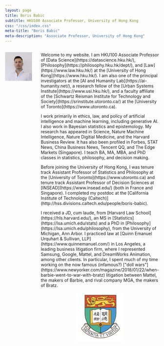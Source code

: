 ```yaml
---
layout: page
title: Boris Babic
subtitle: HKU100 Associate Professor, University of Hong Kong
css: "/css/index.css"
meta-title: "Boris Babic"
meta-description: "Associate Professor, University of Hong Kong"
---
```

<!---
<div style="text-align: center;">
  <p><img src="/img/profilephoto6.jpg" width="60%" height="auto"></p>
</div>
-->
<script src="https://platform.linkedin.com/badges/js/profile.js" async defer type="text/javascript"></script>
<div style="display: flex; justify-content: space-between; width: 100%;">
  <div style="flex: 1;">
    <p><img src="/img/profilephoto6.jpg" width="75%" height="auto"></p>
    <p> <div class="badge-base LI-profile-badge" data-locale="en_US" data-size="small" data-theme="dark" data-type="VERTICAL" data-vanity="-boris-babic" data-version="v1"><a class="badge-base__link LI-simple-link" href="https://hk.linkedin.com/in/-boris-babic?trk=profile-badge"></a></div> </p>
  </div>
  <div style="flex: 1.25;">

<p>Welcome to my website. I am HKU100 Associate Professor of [Data Science](https://datascience.hku.hk/), [Philosophy](https://philosophy.hku.hk/dept/), and [Law](https://www.law.hku.hk/) at the [University of Hong Kong](https://www.hku.hk/). I am also one of the principal investigators at the [AI and Humanity Lab](https://ai-humanity.net/), a research fellow of the [Urban Systems Institute](https://www.usi.hku.hk/), and a faculty affiliate of the [Schwartz Reisman Institute for Technology and Society](https://srinstitute.utoronto.ca/) at the [University of Toronto](https://www.utoronto.ca).</p>

<p>I work primarily in ethics, law, and policy of artificial intelligence and machine learning, including generative AI. I also work in Bayesian statistics and epistemology. My research has appeared in Science, Nature Machine Intelligence, Nature Digitial Medicine, and the Harvard Business Review. It has also been profiled in Forbes, STAT News, China Business News, Tencent QQ, and The Edge Markets (Singapore). I teach BA, MA, MBA, and PhD classes in statistics, philosophy, and decision making.</p>

<p>Before joining the University of Hong Kong, I was tenure track Assistant Professor of Statistics and Philosophy at the [University of Toronto](https://www.utoronto.ca) and tenure track Assistant Professor of Decision Sciences at [INSEAD](https://www.insead.edu/) (both in France and Singapore). I completed my postdoc at the [California Institute of Technology (Caltech)](http://hss.divisions.caltech.edu/people/boris-babic).</p> 

<p>I received a JD, cum laude, from [Harvard Law School](https://hls.harvard.edu/), an MS in [Statistics](https://lsa.umich.edu/stats) and a PhD in [Philosophy](https://lsa.umich.edu/philosophy), from the University of Michigan, Ann Arbor. I practiced law at [Quinn Emanuel Urquhart & Sullivan, LLP](https://www.quinnemanuel.com/) in Los Angeles, a leading business litigation firm, where I represented Samsung, Google, Mattel, and DreamWorks Animation, among other clients. In particular, I spent much of my time working on the now famous (infamous?) ["doll wars"](https://www.newyorker.com/magazine/2018/01/22/when-barbie-went-to-war-with-bratz) litigation between Mattel, the makers of Barbie, and rival company MGA, the makers of Bratz.</p> 
              
<div style="text-align: center;">
  <p><img src="/img/hkulogo.png" width="40%" height="auto"></p>
</div>

&nbsp;
&nbsp;
&nbsp;
&nbsp;
&nbsp;
&nbsp;


